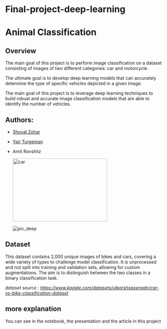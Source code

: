 # Final-project-deep-learning
# Animal Classification

## Overview

The main goal of this project is to perform image classification on a dataset consisting of images of two different categories: car and motorcycle.

The ultimate goal is to develop deep learning models that can accurately determine the type of specific vehicles depicted in a given image.

The main goal of this project is to leverage deep learning techniques to build robust and accurate image classification models that are able to identify the number of vehicles.

## Authors:

* [Shoval Zohar](https://github.com/ShovalZ97)
* [Yair Turgeman](https://github.com/yair489)
* Amit Rovshitz

  <img src="![pic_deep](https://github.com/ShovalZ97/Final_project-deep-learning/assets/118892976/7c68d378-f683-434f-a2ca-813adca33ee0)" alt="car" width="300" height="200">
  
  ![pic_deep](https://github.com/ShovalZ97/Final_project-deep-learning/assets/118892976/7ceb883f-790e-4f97-b3bd-504b3b031032)



## Dataset
This dataset contains 2,000 unique images of bikes and cars, covering a wide variety of types to challenge model classification.
It is unprocessed and not split into training and validation sets, allowing for custom augmentations. 
The aim is to distinguish between the two classes in a binary classification task.

*dataset source : https://www.kaggle.com/datasets/utkarshsaxenadn/car-vs-bike-classification-dataset*

##  more explanation

You can see in the notebook, the presentation and the article in this project
